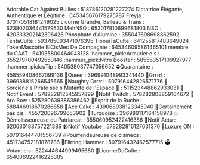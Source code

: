 Adorable Cat Against Bullies : 518786120281227274
Dictatrice Élégante, Authentique et Légitime : 645345676179275787
Freyja : 370170518181249025
Licorne Grand·e, Belleau & Trans : 623802036441579530
MehNSO : 653017810699681803
NSO : 420333202142396426
Phosphate d'Alumine : 355047698698862592
TentaCulte : 593785093471076395
TipouiTaCulte : 641255817483649024
TokenMascotte BiCisMec De Compagnie : 645346095861465101
membre du CAAT : 641935800464048128
:hammer_pick:Armurier·e·s : 355279700492550146
:hammer_pick:Nitro Booster : 585563517109927977
:hammer_pick:uTip : 540538037747056652
:no_entry:Quarantaine : 458559408667099136
:rainbow:Queer : 396991048993341440
:cherry_blossom:Grrrrl : 396988815266545665
:peach:Naughty Grrrrl : 507916442826571776
:jack_o_lantern: Sorcièr·e·s Pirate·sse·s Mutante de l'Espace :jack_o_lantern: : 511523448862933031
:tada:Notif Event : 578282812545957899
:movie_camera:Notif Twitch : 578282808859164672
:bow_and_arrow:Aro Bow : 525280639386386462
:bee:Esprit de la Ruche : 588446918670286858
:crown:Ace Cake : 439068938123345940
:purple_heart:Certainement pas cis : 455720096799653902
:diamond_shape_with_a_dot_inside:Turquoise : 396989117164158978
:boom:Démolisseureuse du Patriarcat : 355060952422416386
:scroll:Notif Actu : 620630188757221386
:video_camera:Notif Youtube : 578282816127631370
:underage:Luxure ON : 507916444701556739
:fire:Pourfendeureuse de cismecs : 451734752181878786
:hammer:Flirting Hammer : 507916432462577715
:ballot_box:Votant·e·s : 522444644999495680
:unicorn:LicorneDuCulte : 654006922416226305
